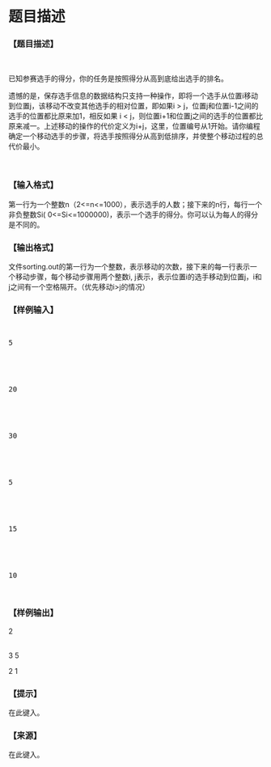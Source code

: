 # 题目描述


<h3>
【题目描述】
</h3>
<p>
<br/>
</p>
<p>
已知参赛选手的得分，你的任务是按照得分从高到底给出选手的排名。
</p>
<p>
遗憾的是，保存选手信息的数据结构只支持一种操作，即将一个选手从位置i移动到位置j，该移动不改变其他选手的相对位置，即如果i &gt; j，位置j和位置i-1之间的选手的位置都比原来加1，相反如果 i &lt; j，则位置i+1和位置j之间的选手的位置都比原来减一。上述移动的操作的代价定义为i+j，这里，位置编号从1开始。请你编程确定一个移动选手的步骤，将选手按照得分从高到低排序，并使整个移动过程的总代价最小。
</p>
<p>
<br/>
</p>
<h3>
【输入格式】
</h3>
<p>
第一行为一个整数n（2&lt;=n&lt;=1000），表示选手的人数；接下来的n行，每行一个非负整数Si( 0&lt;=Si&lt;=1000000)，表示一个选手的得分。你可以认为每人的得分是不同的。
</p>
<h3>
【输出格式】
</h3>
<p>
文件sorting.out的第一行为一个整数，表示移动的次数，接下来的每一行表示一个移动步骤，每个移动步骤用两个整数i, j表示，表示位置i的选手移动到位置j，i和j之间有一个空格隔开。（优先移动i&gt;j的情况）
</p>
<h3>
【样例输入】
</h3>
<pre><p>
5
</p>

<p>
20
</p>

<p>
30
</p>

<p>
5
</p>

<p>
15
</p>

<p>
10
</p>
</pre>
<h3>
【样例输出】
</h3>
<p>
2
</p>
<p>
<br/>
3 5
</p>
<p>
2 1
</p>
<h3>
【提示】
</h3>
<p>
在此键入。
</p>
<h3>
【来源】
</h3>
<p>
在此键入。
</p>
